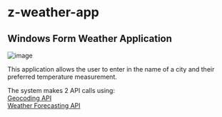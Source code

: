 # z-weather-app

## Windows Form Weather Application
![image](https://github.com/user-attachments/assets/34c691ed-5226-465b-a266-102c52c9fb9d)


This application allows the user to enter in the name of a city and their preferred temperature measurement.<br />

The system makes 2 API calls using:<br />
[Geocoding API](https://open-meteo.com/en/docs/geocoding-api)<br />
[Weather Forecasting API](https://open-meteo.com/en/docs)
